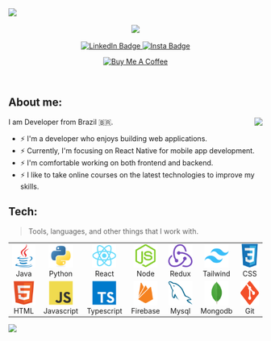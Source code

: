 <img src="https://capsule-render.vercel.app/api?type=waving&color=timeGradient&height=100&width=100%&section=header" />

<p align="center">
  <img src="https://media.giphy.com/media/Oj25fisQ3zhukVWY96/giphy.gif" width="100"/>
</p>

<p align="center">
  <a href="https://www.linkedin.com/in/eduardo-rebelo-degan">
    <img src="https://img.shields.io/badge/LinkedIn-blue?style=for-the-badge&logo=linkedin&logoColor=white" alt="LinkedIn Badge">
  </a>
  <a href="https://www.instagram.com/edugao/">
    <img src="https://img.shields.io/badge/Instagram-%23E4405F?style=for-the-badge&logo=Instagram&logoColor=white" alt="Insta Badge">
  </a>
</p>

<p align="center">
  <a href="https://www.buymeacoffee.com/edegan" target="_blank">
    <img src="https://cdn.buymeacoffee.com/buttons/default-orange.png" alt="Buy Me A Coffee" height="41" width="174">
  </a>
</p>

<p align="center">
  <img src="https://komarev.com/ghpvc/?username=edegan-furb&style=flat-square&color=blue" alt="">
</p>

<h2 align="left">About me:</h2>

<a align="right">
  <img src="https://github-readme-stats.vercel.app/api/top-langs/?username=edegan-furb&layout=compact&theme=github_dark" align="right" />
</a>

I am Developer from Brazil 🇧🇷.

- ⚡ I'm a developer who enjoys building web applications.
- ⚡ Currently, I'm focusing on React Native for mobile app development.
- ⚡ I'm comfortable working on both frontend and backend.
- ⚡ I like to take online courses on the latest technologies to improve my skills.


<h2 align="left">Tech:</h2>

> Tools, languages, and other things that I work with.

<table align="center">
  <tr align="center">
    <td align="center" width="96">
      <a>
        <img src="https://github.com/devicons/devicon/blob/master/icons/java/java-original.svg" width="48" height="48" alt="Java" />
      </a>
      <br>Java
    </td>
     <td align="center" width="96">
      <a>
        <img src="https://github.com/devicons/devicon/blob/master/icons/python/python-original.svg" width="48" height="48" alt="Python" />
      </a>
      <br>Python
    </td>
    <td align="center" width="96">
      <a>
        <img src="https://github.com/devicons/devicon/blob/master/icons/react/react-original.svg" width="48" height="48" alt="React" />
      </a>
      <br>React
    </td>
     <td align="center" width="96">
      <a>
        <img src="https://github.com/devicons/devicon/blob/master/icons/nodejs/nodejs-original.svg" width="48" height="48" alt="Node" />
      </a>
      <br>Node
    </td>
    </td>
    <td align="center" width="96">
      <a>
        <img src="https://github.com/devicons/devicon/blob/master/icons/redux/redux-original.svg" width="48" height="48" alt="Redux" />
      </a>
      <br>Redux
    </td>
     <td align="center" width="96">
      <a>
        <img src="https://github.com/devicons/devicon/blob/master/icons/tailwindcss/tailwindcss-plain.svg" width="48" height="48" alt="Tailwind" />
      </a>
      <br>Tailwind
    </td>
  <td align="center" width="96">
      <a>
        <img src="https://github.com/devicons/devicon/blob/master/icons/css3/css3-original.svg" width="48" height="48" alt="CSS" />
      </a>
      <br>CSS
    </td>
  </tr>
  <tr align="center">
     <td align="center" width="96">
      <a>
        <img src="https://github.com/devicons/devicon/blob/master/icons/html5/html5-original.svg" width="48" height="48" alt="HTML" />
      </a>
      <br>HTML
    </td>
  </td>
     <td align="center" width="96">
      <a>
        <img src="https://github.com/devicons/devicon/blob/master/icons/javascript/javascript-original.svg" width="48" height="48" alt="javascript" />
      </a>
      <br>Javascript
    </td>
   <td align="center" width="96">
      <a>
        <img src="https://github.com/devicons/devicon/blob/master/icons/typescript/typescript-original.svg" width="48" height="48" alt="typescript" />
      </a>
      <br>Typescript
    </td>
  <td align="center" width="96">
      <a>
        <img src="https://github.com/devicons/devicon/blob/master/icons/firebase/firebase-plain.svg" width="48" height="48" alt="firebase" />
      </a>
      <br>Firebase
    </td>
  <td align="center" width="96">
      <a>
        <img src="https://github.com/devicons/devicon/blob/master/icons/mysql/mysql-original.svg" width="48" height="48" alt="mysql" />
      </a>
      <br>Mysql
    </td>
  <td align="center" width="96">
      <a>
        <img src="https://github.com/devicons/devicon/blob/master/icons/mongodb/mongodb-original.svg" width="48" height="48" alt="mongodb" />
      </a>
      <br>Mongodb
    </td>
  <td align="center" width="96">
      <a>
        <img src="https://github.com/devicons/devicon/blob/master/icons/git/git-original.svg" width="48" height="48" alt="git" />
      </a>
      <br>Git
    </td>
  </tr>
</table>
 
<img src="https://capsule-render.vercel.app/api?type=waving&color=timeGradient&height=100&width=100%&section=footer" />
